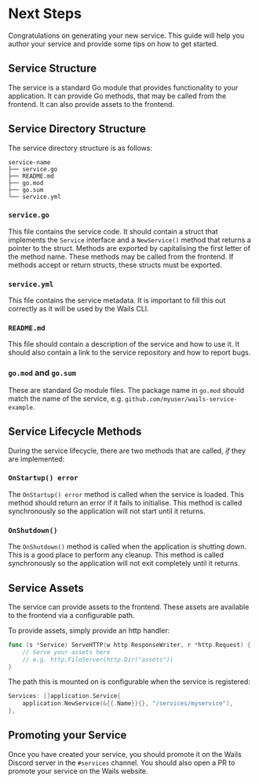 # Next Steps

Congratulations on generating your new service. This guide will help you author your service
and provide some tips on how to get started.

## Service Structure

The service is a standard Go module that provides functionality to your application.
It can provide Go methods, that may be called from the frontend. It can also provide
assets to the frontend.

## Service Directory Structure

The service directory structure is as follows:

```
service-name
├── service.go
├── README.md
├── go.mod
├── go.sum
└── service.yml
```

### `service.go`

This file contains the service code. It should contain a struct that implements the `Service` interface
and a `NewService()` method that returns a pointer to the struct. Methods are exported by capitalising
the first letter of the method name. These methods may be called from the frontend. If methods
accept or return structs, these structs must be exported. 

### `service.yml`

This file contains the service metadata. It is important to fill this out correctly
as it will be used by the Wails CLI.

### `README.md`

This file should contain a description of the service and how to use it. It should
also contain a link to the service repository and how to report bugs.

### `go.mod` and `go.sum`

These are standard Go module files. The package name in `go.mod` should match the
name of the service, e.g. `github.com/myuser/wails-service-example`.

## Service Lifecycle Methods

During the service lifecycle, there are two methods that are called, *if* they are implemented:

### `OnStartup() error`

The `OnStartup() error` method is called when the service is loaded. This method should return an error if it fails to initialise.
This method is called synchronously so the application will not start until it returns.

### `OnShutdown()`

The `OnShutdown()` method is called when the application is shutting down. This is a good place to
perform any cleanup. This method is called synchronously so the application will not exit completely until
it returns.

## Service Assets

The service can provide assets to the frontend. These assets are available to the frontend via a configurable path.

To provide assets, simply provide an http handler:

```go
func (s *Service) ServeHTTP(w http.ResponseWriter, r *http.Request) {
    // Serve your assets here
    // e.g. http.FileServer(http.Dir("assets"))
}
```

The path this is mounted on is configurable when the service is registered:

```go
Services: []application.Service{
    application.NewService(&{{.Name}}{}, "/services/myservice"),
},
```

## Promoting your Service

Once you have created your service, you should promote it on the Wails Discord server
in the `#services` channel. 
You should also open a PR to promote your service on the Wails website. 